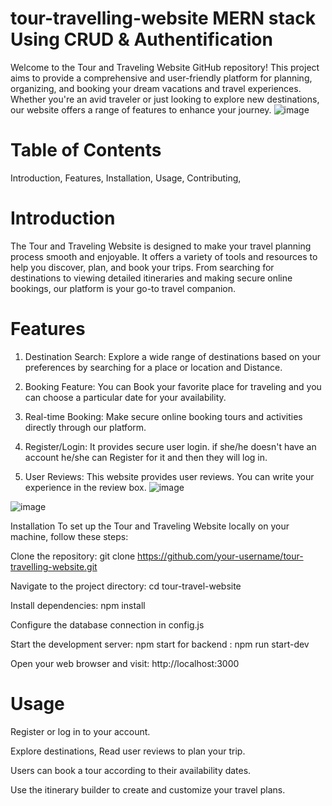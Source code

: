 # tour-travelling-website  MERN stack Using CRUD & Authentification
Welcome to the Tour and Traveling Website GitHub repository! This project aims to provide a comprehensive and user-friendly platform for planning, organizing, and booking your dream vacations and travel experiences. Whether you're an avid traveler or just looking to explore new destinations, our website offers a range of features to enhance your journey.
![image](https://github.com/Taterao3133/tour-travelling-website/assets/122861107/5ee8fbd3-d5f5-414f-ad1d-ded7c4e20e79)

# Table of Contents
Introduction,
Features,
Installation,
Usage,
Contributing,

# Introduction
The Tour and Traveling Website is designed to make your travel planning process smooth and enjoyable. It offers a variety of tools and resources to help you discover, plan, and book your trips. From searching for destinations to viewing detailed itineraries and making secure online bookings, our platform is your go-to travel companion.

# Features
1) Destination Search: Explore a wide range of destinations based on your preferences by searching for a place or location and Distance.

2) Booking Feature: You can Book your favorite place for traveling and you can choose a particular date for your availability.

3) Real-time Booking: Make secure online booking tours and activities directly through our platform.

4) Register/Login: It provides secure user login. if she/he doesn't have an account he/she can Register for it and then they will log in.

5) User Reviews: This website provides user reviews. You can write your experience in the review box. 
![image](https://github.com/Taterao3133/tour-travelling-website/assets/122861107/ed86b2ef-3d1f-4280-b7c0-b6028c2da61f)

![image](https://github.com/Taterao3133/tour-travelling-website/assets/122861107/8941c3a5-463d-4706-a1f8-3ab23da6b5fe)

Installation
To set up the Tour and Traveling Website locally on your machine, follow these steps:

Clone the repository: git clone https://github.com/your-username/tour-travelling-website.git

Navigate to the project directory: cd tour-travel-website

Install dependencies: npm install

Configure the database connection in config.js

Start the development server: npm start
for backend : npm run start-dev

Open your web browser and visit: http://localhost:3000

# Usage
Register or log in to your account.

Explore destinations, Read user reviews to plan your trip.

Users can book a tour according to their availability dates.

Use the itinerary builder to create and customize your travel plans.








